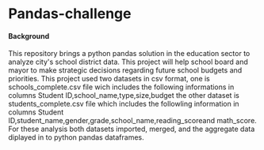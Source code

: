 # Pandas-challenge

#### Background

This repository brings a python pandas solution in the education sector to analyze city's school district data. This project will help school board and mayor to make strategic decisions regarding future school budgets and priorities. This project used two datasets in csv format, one is schools_complete.csv file wich includes the following informations in columns Student ID,school_name,type,size,budget the other dataset is students_complete.csv file which includes the followling information in columns Student ID,student_name,gender,grade,school_name,reading_scoreand math_score. For these analysis both datasets imported, merged, and the aggregate data diplayed in to python pandas dataframes.
